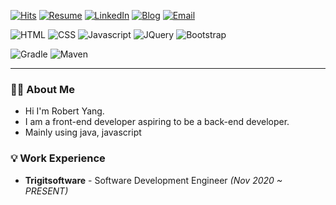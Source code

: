 [![Hits](https://hits.seeyoufarm.com/api/count/incr/badge.svg?url=https%3A%2F%2Fgithub.com%2FsungbinYang%2F&count_bg=%2379C83D&title_bg=%23555555&icon=tencentqq.svg&icon_color=%23E7E7E7&title=hits&edge_flat=false)](https://hits.seeyoufarm.com)
[![Resume](https://img.shields.io/badge/Resume-white?style=flat-square&logo=Notion&logoColor=black)](https://psychedelic-sociology-4e5.notion.site/12d54d08d81249f9bc4f2822006dc43d)
[![LinkedIn](https://img.shields.io/badge/LinkedIn-0077b5?style=flat-square&logo=linkedin&logoColor=white&link=https://www.linkedin.com/in/taeyang-jin/)](https://www.linkedin.com/in/%EC%84%B1%EB%B9%88-%EC%96%91-14a23b207/)
[![Blog](https://img.shields.io/badge/blog-000000?style=flat-square&logo=Tistory&logoColor=#000000)](https://velog.io/@bini)
[![Email](https://img.shields.io/badge/Email-white?style=flat-square&logo=Google&logoColor=##4285F4)](mailto:yangseongbin3763@gmail.com)

![HTML](https://img.shields.io/badge/HTML-E34F26?style=for-the-badge&logo=html5&logoColor=white)
![CSS](https://img.shields.io/badge/CSS-1572B6?style=for-the-badge&logo=css3&logoColor=white)
![Javascript](https://img.shields.io/badge/Javascript-F7DF1E?style=for-the-badge&logo=Javascript&logoColor=black)
![JQuery](https://img.shields.io/badge/JQuery-0769AD?style=for-the-badge&logo=JQuery&logoColor=white)
![Bootstrap](https://img.shields.io/badge/Bootstrap-7952B3?style=for-the-badge&logo=Bootstrap&logoColor=white)

![Gradle](https://img.shields.io/badge/Gradle-02303A?style=for-the-badge&logo=Gradle&logoColor=white)
![Maven](https://img.shields.io/badge/Maven-C71A36?style=for-the-badge&logo=ApacheMaven&logoColor=white)

---

### 🙋🏻 About Me

- Hi I'm Robert Yang.
- I am a front-end developer aspiring to be a back-end developer.
- Mainly using java, javascript

### 💡 Work Experience

- **Trigitsoftware** - Software Development Engineer _(Nov 2020 ~ PRESENT)_
